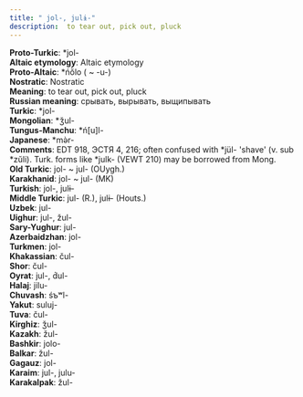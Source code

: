 ```yaml
---
title: " jol-, julɨ-"
description:  to tear out, pick out, pluck
---
```


<strong>Proto-Turkic</strong>:  *jol-<br>
<strong>Altaic etymology</strong>:  Altaic etymology<br>
<strong> Proto-Altaic</strong>:  *ńŏ̀lo ( ~ -u-)<br>
<strong>Nostratic</strong>:  Nostratic<br>
<strong>Meaning</strong>:  to tear out, pick out, pluck<br>
<strong>Russian meaning</strong>:  срывать, вырывать, выщипывать<br>
<strong>Turkic</strong>:  *jol-<br>
<strong>Mongolian</strong>:  *ǯul-<br>
<strong>Tungus-Manchu</strong>:  *ń[u]l-<br>
<strong>Japanese</strong>:  *mǝ̀r-<br>
<strong>Comments</strong>:  EDT 918, ЭСТЯ 4, 216; often confused with *jül- 'shave' (v. sub *zŭli). Turk. forms like *julk- (VEWT 210) may be borrowed from Mong.<br>
<strong>Old Turkic</strong>:  jol- ~ jul- (OUygh.)<br>
<strong>Karakhanid</strong>:  jol- ~ jul- (MK)<br>
<strong>Turkish</strong>:  jol-, julɨ-<br>
<strong>Middle Turkic</strong>:  jul- (R.), julɨ- (Houts.)<br>
<strong>Uzbek</strong>:  jul-<br>
<strong>Uighur</strong>:  jul-, žul-<br>
<strong>Sary-Yughur</strong>:  jul-<br>
<strong>Azerbaidzhan</strong>:  jol-<br>
<strong>Turkmen</strong>:  jol-<br>
<strong>Khakassian</strong>:  čul-<br>
<strong>Shor</strong>:  čul-<br>
<strong>Oyrat</strong>:  jul-, d́ul-<br>
<strong>Halaj</strong>:  jilu-<br>
<strong>Chuvash</strong>:  śъʷl-<br>
<strong>Yakut</strong>:  suluj-<br>
<strong>Tuva</strong>:  čul-<br>
<strong>Kirghiz</strong>:  ǯul-<br>
<strong>Kazakh</strong>:  žul-<br>
<strong>Bashkir</strong>:  jolo-<br>
<strong>Balkar</strong>:  žul-<br>
<strong>Gagauz</strong>:  jol-<br>
<strong>Karaim</strong>:  jul-, julu-<br>
<strong>Karakalpak</strong>:  žul-<br>


